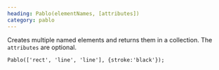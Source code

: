 ```yaml
--- 
heading: Pablo(elementNames, [attributes])
category: pablo
---
```



Creates multiple named elements and returns them in a collection. The `attributes` are optional.

    Pablo(['rect', 'line', 'line'], {stroke:'black'});
